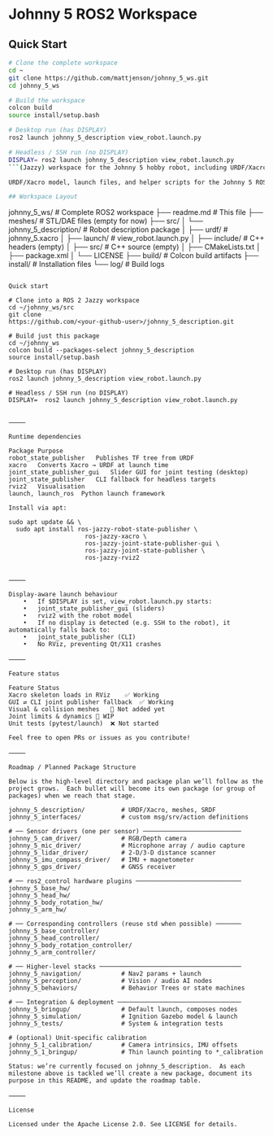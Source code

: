 # Johnny 5 ROS2 Workspace
## Quick Start

```bash
# Clone the complete workspace
cd ~
git clone https://github.com/mattjenson/johnny_5_ws.git
cd johnny_5_ws

# Build the workspace
colcon build
source install/setup.bash

# Desktop run (has DISPLAY)
ros2 launch johnny_5_description view_robot.launch.py

# Headless / SSH run (no DISPLAY)
DISPLAY= ros2 launch johnny_5_description view_robot.launch.py
```(Jazzy) workspace for the Johnny 5 hobby robot, including URDF/Xacro model, launch files, and helper scripts.nny 5 Description

URDF/Xacro model, launch files, and helper scripts for the Johnny 5 ROS 2 (Jazzy) hobby robot.

## Workspace Layout

```
johnny_5_ws/                    # Complete ROS2 workspace
├── readme.md                   # This file
├── meshes/                     # STL/DAE files (empty for now)
├── src/
│   └── johnny_5_description/   # Robot description package
│       ├── urdf/               # johnny_5.xacro
│       ├── launch/             # view_robot.launch.py
│       ├── include/            # C++ headers (empty)
│       ├── src/                # C++ source (empty)
│       ├── CMakeLists.txt
│       ├── package.xml
│       └── LICENSE
├── build/                      # Colcon build artifacts
├── install/                    # Installation files
└── log/                        # Build logs
```

Quick start

# Clone into a ROS 2 Jazzy workspace
cd ~/johnny_ws/src
git clone https://github.com/<your‑github‑user>/johnny_5_description.git

# Build just this package
cd ~/johnny_ws
colcon build --packages-select johnny_5_description
source install/setup.bash

# Desktop run (has DISPLAY)
ros2 launch johnny_5_description view_robot.launch.py

# Headless / SSH run (no DISPLAY)
DISPLAY=  ros2 launch johnny_5_description view_robot.launch.py


⸻

Runtime dependencies

Package	Purpose
robot_state_publisher	Publishes TF tree from URDF
xacro	Converts Xacro → URDF at launch time
joint_state_publisher_gui	Slider GUI for joint testing (desktop)
joint_state_publisher	CLI fallback for headless targets
rviz2	Visualisation
launch, launch_ros	Python launch framework

Install via apt:

sudo apt update && \
  sudo apt install ros-jazzy-robot-state-publisher \
                     ros-jazzy-xacro \
                     ros-jazzy-joint-state-publisher-gui \
                     ros-jazzy-joint-state-publisher \
                     ros-jazzy-rviz2


⸻

Display‑aware launch behaviour
	•	If $DISPLAY is set, view_robot.launch.py starts:
	•	joint_state_publisher_gui (sliders)
	•	rviz2 with the robot model
	•	If no display is detected (e.g. SSH to the robot), it automatically falls back to:
	•	joint_state_publisher (CLI)
	•	No RViz, preventing Qt/X11 crashes

⸻

Feature status

Feature	Status
Xacro skeleton loads in RViz	✅ Working
GUI ⇄ CLI joint publisher fallback	✅ Working
Visual & collision meshes	🚧 Not added yet
Joint limits & dynamics	🚧 WIP
Unit tests (pytest/launch)	❌ Not started

Feel free to open PRs or issues as you contribute!

⸻

Roadmap / Planned Package Structure

Below is the high-level directory and package plan we’ll follow as the project grows.  Each bullet will become its own package (or group of packages) when we reach that stage.

johnny_5_description/          # URDF/Xacro, meshes, SRDF
johnny_5_interfaces/           # custom msg/srv/action definitions

# ── Sensor drivers (one per sensor) ───────────────────────────
johnny_5_cam_driver/           # RGB/Depth camera
johnny_5_mic_driver/           # Microphone array / audio capture
johnny_5_lidar_driver/         # 2-D/3-D distance scanner
johnny_5_imu_compass_driver/   # IMU + magnetometer
johnny_5_gps_driver/           # GNSS receiver

# ── ros2_control hardware plugins ─────────────────────────────
johnny_5_base_hw/
johnny_5_head_hw/
johnny_5_body_rotation_hw/
johnny_5_arm_hw/

# ── Corresponding controllers (reuse std when possible) ───────
johnny_5_base_controller/
johnny_5_head_controller/
johnny_5_body_rotation_controller/
johnny_5_arm_controller/

# ── Higher-level stacks ───────────────────────────────────────
johnny_5_navigation/           # Nav2 params + launch
johnny_5_perception/           # Vision / audio AI nodes
johnny_5_behaviors/            # Behavior Trees or state machines

# ── Integration & deployment ──────────────────────────────────
johnny_5_bringup/              # Default launch, composes nodes
johnny_5_simulation/           # Ignition Gazebo model & launch
johnny_5_tests/                # System & integration tests

# (optional) Unit-specific calibration
johnny_5_1_calibration/        # Camera intrinsics, IMU offsets
johnny_5_1_bringup/            # Thin launch pointing to *_calibration

Status: we’re currently focused on johnny_5_description.  As each milestone above is tackled we’ll create a new package, document its purpose in this README, and update the roadmap table.

⸻

License

Licensed under the Apache License 2.0. See LICENSE for details.